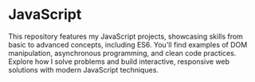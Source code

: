# JavaScript
This repository features my JavaScript projects, showcasing skills from basic to advanced concepts, including ES6. You'll find examples of DOM manipulation, asynchronous programming, and clean code practices. Explore how I solve problems and build interactive, responsive web solutions with modern JavaScript techniques.
